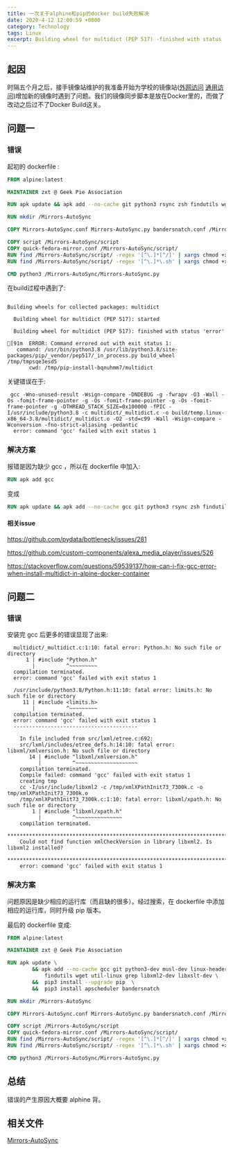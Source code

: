 ```yaml
---
title: 一次关于alphine和pip的docker build失败解决
date: 2020-4-12 12:00:59 +0800
category: Technology
tags: Linux
excerpt: Building wheel for multidict (PEP 517) -finished with status 'error' 
---
```



## 起因

时隔五个月之后，接手镜像站维护的我准备开始为学校的镜像站([外网访问](https://mirrors-wan.geekpie.club/)  [通用访问)](https://mirrors.geekpie.club/)增加新的镜像时遇到了问题。我们的镜像同步脚本是放在Docker里的，而做了改动之后过不了Docker Build这关。

## 问题一

### 错误

起初的 dockerfile :

```dockerfile
FROM alpine:latest

MAINTAINER zxt @ Geek Pie Association

RUN apk update && apk add --no-cache git python3 rsync zsh findutils wget util-linux grep && pip3 install apscheduler bandersnatch

RUN mkdir /Mirrors-AutoSync

COPY Mirrors-AutoSync.conf Mirrors-AutoSync.py bandersnatch.conf /Mirrors-AutoSync/

COPY script /Mirrors-AutoSync/script
COPY quick-fedora-mirror.conf /Mirrors-AutoSync/script/
RUN find /Mirrors-AutoSync/script/ -regex '[^\.]*[^/]' | xargs chmod +x
RUN find /Mirrors-AutoSync/script/ -regex '[^\.]*\.sh' | xargs chmod +x

CMD python3 /Mirrors-AutoSync/Mirrors-AutoSync.py
```

在build过程中遇到了:

```

Building wheels for collected packages: multidict

  Building wheel for multidict (PEP 517): started

  Building wheel for multidict (PEP 517): finished with status 'error'

[91m  ERROR: Command errored out with exit status 1:
   command: /usr/bin/python3.8 /usr/lib/python3.8/site-packages/pip/_vendor/pep517/_in_process.py build_wheel /tmp/tmpsqe3esd5
       cwd: /tmp/pip-install-bqnuhmm7/multidict
```

关键错误在于:

```
 gcc -Wno-unused-result -Wsign-compare -DNDEBUG -g -fwrapv -O3 -Wall -Os -fomit-frame-pointer -g -Os -fomit-frame-pointer -g -Os -fomit-frame-pointer -g -DTHREAD_STACK_SIZE=0x100000 -fPIC -I/usr/include/python3.8 -c multidict/_multidict.c -o build/temp.linux-x86_64-3.8/multidict/_multidict.o -O2 -std=c99 -Wall -Wsign-compare -Wconversion -fno-strict-aliasing -pedantic
  error: command 'gcc' failed with exit status 1
```

### 解决方案

报错是因为缺少 gcc ，所以在 dockerfile 中加入:

```dockerfile
RUN apk add gcc
```

变成

```dockerfile
RUN apk update && apk add --no-cache gcc git python3 rsync zsh findutils wget util-linux grep && pip3 install apscheduler bandersnatch
```

#### 相关issue

https://github.com/pydata/bottleneck/issues/281

https://github.com/custom-components/alexa_media_player/issues/526

https://stackoverflow.com/questions/59539137/how-can-i-fix-gcc-error-when-install-multidict-in-alpine-docker-container

## 问题二

### 错误

安装完 gcc 后更多的错误显现了出来:

```
  multidict/_multidict.c:1:10: fatal error: Python.h: No such file or directory
      1 | #include "Python.h"
        |          ^~~~~~~~~~
  compilation terminated.
  error: command 'gcc' failed with exit status 1
```



```
  /usr/include/python3.8/Python.h:11:10: fatal error: limits.h: No such file or directory
     11 | #include <limits.h>
        |          ^~~~~~~~~~
  compilation terminated.
  error: command 'gcc' failed with exit status 1
  ----------------------------------------
```

```
    In file included from src/lxml/etree.c:692:
    src/lxml/includes/etree_defs.h:14:10: fatal error: libxml/xmlversion.h: No such file or directory
       14 | #include "libxml/xmlversion.h"
          |          ^~~~~~~~~~~~~~~~~~~~~
    compilation terminated.
    Compile failed: command 'gcc' failed with exit status 1
    creating tmp
    cc -I/usr/include/libxml2 -c /tmp/xmlXPathInit73_7300k.c -o tmp/xmlXPathInit73_7300k.o
    /tmp/xmlXPathInit73_7300k.c:1:10: fatal error: libxml/xpath.h: No such file or directory
        1 | #include "libxml/xpath.h"
          |          ^~~~~~~~~~~~~~~~
    compilation terminated.
    *********************************************************************************
    Could not find function xmlCheckVersion in library libxml2. Is libxml2 installed?
    *********************************************************************************
    error: command 'gcc' failed with exit status 1
```

### 解决方案

问题原因是缺少相应的运行库（而且缺的很多）。经过搜索，在 dockerfile 中添加相应的运行库，同时升级 pip 版本。

最后的 dockerfile 变成:

```dockerfile
FROM alpine:latest

MAINTAINER zxt @ Geek Pie Association

RUN apk update \
        && apk add --no-cache gcc git python3-dev musl-dev linux-headers  libc-dev  rsync zsh \
        	findutils wget util-linux grep libxml2-dev libxslt-dev \
        &&  pip3 install --upgrade pip  \
        &&  pip3 install apscheduler bandersnatch

RUN mkdir /Mirrors-AutoSync

COPY Mirrors-AutoSync.conf Mirrors-AutoSync.py bandersnatch.conf /Mirrors-AutoSync/

COPY script /Mirrors-AutoSync/script
COPY quick-fedora-mirror.conf /Mirrors-AutoSync/script/
RUN find /Mirrors-AutoSync/script/ -regex '[^\.]*[^/]' | xargs chmod +x
RUN find /Mirrors-AutoSync/script/ -regex '[^\.]*\.sh' | xargs chmod +x

CMD python3 /Mirrors-AutoSync/Mirrors-AutoSync.py
```



## 总结

错误的产生原因大概要 alphine 背。

## 相关文件
[Mirrors-AutoSync](https://github.com/ShanghaitechGeekPie/Mirrors-AutoSync)